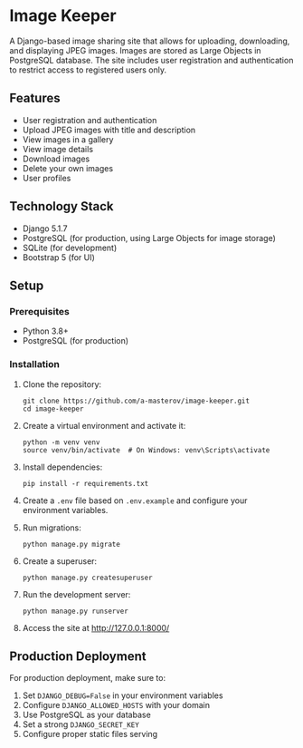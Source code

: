 # Image Keeper

A Django-based image sharing site that allows for uploading, downloading, and displaying JPEG images. Images are stored as Large Objects in PostgreSQL database. The site includes user registration and authentication to restrict access to registered users only.

## Features

- User registration and authentication
- Upload JPEG images with title and description
- View images in a gallery
- View image details
- Download images
- Delete your own images
- User profiles

## Technology Stack

- Django 5.1.7
- PostgreSQL (for production, using Large Objects for image storage)
- SQLite (for development)
- Bootstrap 5 (for UI)

## Setup

### Prerequisites

- Python 3.8+
- PostgreSQL (for production)

### Installation

1. Clone the repository:
   ```
   git clone https://github.com/a-masterov/image-keeper.git
   cd image-keeper
   ```

2. Create a virtual environment and activate it:
   ```
   python -m venv venv
   source venv/bin/activate  # On Windows: venv\Scripts\activate
   ```

3. Install dependencies:
   ```
   pip install -r requirements.txt
   ```

4. Create a `.env` file based on `.env.example` and configure your environment variables.

5. Run migrations:
   ```
   python manage.py migrate
   ```

6. Create a superuser:
   ```
   python manage.py createsuperuser
   ```

7. Run the development server:
   ```
   python manage.py runserver
   ```

8. Access the site at http://127.0.0.1:8000/

## Production Deployment

For production deployment, make sure to:

1. Set `DJANGO_DEBUG=False` in your environment variables
2. Configure `DJANGO_ALLOWED_HOSTS` with your domain
3. Use PostgreSQL as your database
4. Set a strong `DJANGO_SECRET_KEY`
5. Configure proper static files serving
